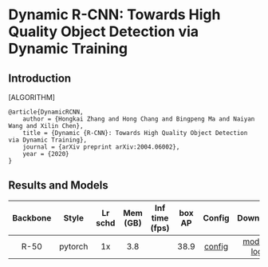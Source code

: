 # Dynamic R-CNN: Towards High Quality Object Detection via Dynamic Training

## Introduction

[ALGORITHM]

```
@article{DynamicRCNN,
    author = {Hongkai Zhang and Hong Chang and Bingpeng Ma and Naiyan Wang and Xilin Chen},
    title = {Dynamic {R-CNN}: Towards High Quality Object Detection via Dynamic Training},
    journal = {arXiv preprint arXiv:2004.06002},
    year = {2020}
}
```

## Results and Models

| Backbone  | Style   | Lr schd | Mem (GB) | Inf time (fps) | box AP | Config | Download |
|:---------:|:-------:|:-------:|:--------:|:--------------:|:------:|:------:|:--------:|
| R-50      | pytorch | 1x      | 3.8      |                |  38.9  | [config](https://github.com/open-mmlab/mmdetection/tree/master/configs/dynamic_rcnn/dynamic_rcnn_r50_fpn_1x.py) | [model](http://download.openmmlab.com/mmdetection/v2.0/dynamic_rcnn/dynamic_rcnn_r50_fpn_1x/dynamic_rcnn_r50_fpn_1x-62a3f276.pth) &#124; [log](http://download.openmmlab.com/mmdetection/v2.0/dynamic_rcnn/dynamic_rcnn_r50_fpn_1x/dynamic_rcnn_r50_fpn_1x_20200618_095048.log.json) |
